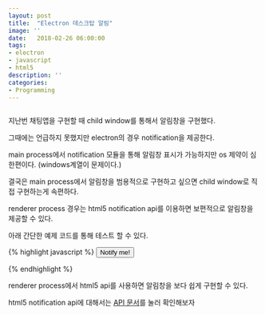 ```yaml
---
layout: post
title:  "Electron 데스크탑 알림"
image: ''
date:   2018-02-26 06:00:00
tags:
- electron
- javascript
- html5
description: ''
categories:
- Programming
---
```


<img src="https://octodex.github.com/images/codercat.jpg" alt="">

지난번 채팅앱을 구현할 때 child window를 통해서 알림창을 구현했다.

그때에는 언급하지 못했지만 electron의 경우 notification을 제공한다. 

main process에서 notification 모듈을 통해 알림창 표시가 가능하지만 os 제약이 심한편이다. (windows계열이 문제이다.)

결국은 main process에서 알림창을 범용적으로 구현하고 싶으면 child window로 직접 구현하는게 속편하다.

renderer process 경우는 html5 notification api를 이용하면 보편적으로 알림창을 제공할 수 있다.

아래 간단한 예제 코드를 통해 테스트 할 수 있다. 

{% highlight javascript %}
<button onclick="notifyMe()">Notify me!</button>

<script>
function notifyMe() {
  // Let's check if the browser supports notifications
  if (!("Notification" in window)) {
    alert("This browser does not support desktop notification");
  }

  // Let's check whether notification permissions have already been granted
  else if (Notification.permission === "granted") {
    // If it's okay let's create a notification
    var notification = new Notification("Hi there!");
  }

  // Otherwise, we need to ask the user for permission
  else if (Notification.permission !== 'denied') {
    Notification.requestPermission(function (permission) {
      // If the user accepts, let's create a notification
      if (permission === "granted") {
        var notification = new Notification("Hi there!");
      }
    });
  }

  // At last, if the user has denied notifications, and you 
  // want to be respectful there is no need to bother them any more.
}Notification.requestPermission().then(function(result) {
  console.log(result);
});function spawnNotification(theBody,theIcon,theTitle) {
  var options = {
      body: theBody,
      icon: theIcon
  }
  var n = new Notification(theTitle,options);
}
</script>
{% endhighlight %}

renderer process에서 html5 api를 사용하면 알림창을 보다 쉽게 구현할 수 있다.

html5 notification api에 대해서는 <a href="https://developer.mozilla.org/ko/docs/Web/API/notification">API 문서</a>를 눌러 확인해보자
